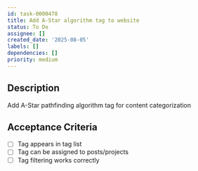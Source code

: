 ```yaml
---
id: task-0000478
title: Add A-Star algorithm tag to website
status: To Do
assignee: []
created_date: '2025-08-05'
labels: []
dependencies: []
priority: medium
---
```


## Description

Add A-Star pathfinding algorithm tag for content categorization

## Acceptance Criteria

- [ ] Tag appears in tag list
- [ ] Tag can be assigned to posts/projects
- [ ] Tag filtering works correctly
